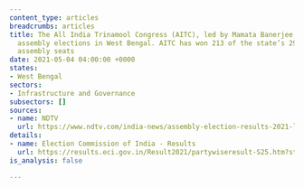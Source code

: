 ```yaml
---
content_type: articles
breadcrumbs: articles
title: The All India Trinamool Congress (AITC), led by Mamata Banerjee, wins the state
  assembly elections in West Bengal. AITC has won 213 of the state’s 292 legislative
  assembly seats
date: 2021-05-04 04:00:00 +0000
states:
- West Bengal
sectors:
- Infrastructure and Governance
subsectors: []
sources:
- name: NDTV
  url: https://www.ndtv.com/india-news/assembly-election-results-2021-live-updates-mamata-banerjee-wins-bengal-dmk-tamil-nadu-left-kerala-bjp-keeps-assam-2426812
details:
- name: Election Commission of India - Results
  url: https://results.eci.gov.in/Result2021/partywiseresult-S25.htm?st=S25
is_analysis: false

---
```

